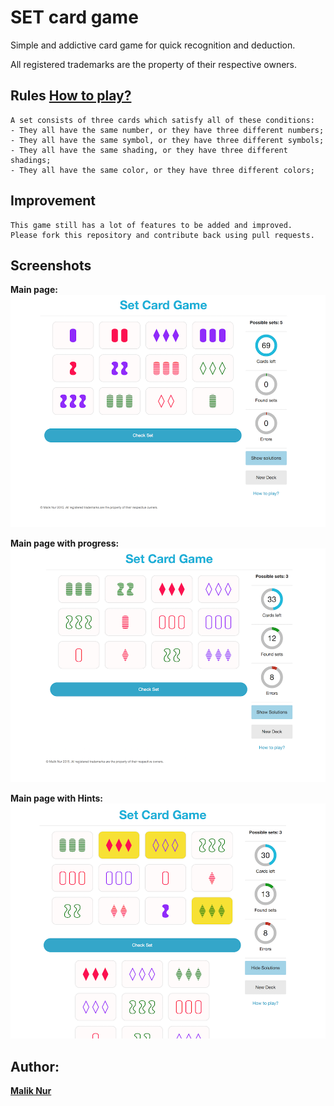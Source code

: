 # SET card game
Simple and addictive card game for quick recognition and deduction.

All registered trademarks are the property of their respective owners.




## Rules **[How to play?]**
```
A set consists of three cards which satisfy all of these conditions:
- They all have the same number, or they have three different numbers;
- They all have the same symbol, or they have three different symbols;
- They all have the same shading, or they have three different shadings;
- They all have the same color, or they have three different colors;

```

## Improvement  
```
This game still has a lot of features to be added and improved.
Please fork this repository and contribute back using pull requests.

```


## Screenshots
__Main page:__
![pic1](/screenshots/01_main.png?raw=true)

__Main page with progress:__
![pic2](/screenshots/02_main.png?raw=true)

__Main page with Hints:__
![pic3](/screenshots/03_main.png?raw=true)



## Author:
**[Malik Nur]**  


[How to play?]: http://www.setgame.com/set/puzzle_rules
[Malik Nur]: https://github.com/maliknur
